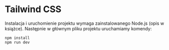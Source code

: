 # Tailwind CSS

Instalacja i uruchomienie projektu wymaga zainstalowanego Node.js (opis w książce).
Następnie w głównym pliku projektu uruchamiamy komendy:

```
npm install
npm run dev
```
